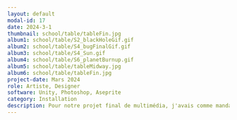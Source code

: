 ```yaml
---
layout: default
modal-id: 17
date: 2024-3-1
thumbnail: school/table/tableFin.jpg
album1: school/table/S2_blackHoleGif.gif
album2: school/table/S4_bugFinalGif.gif
album3: school/table/S4_Sun.gif
album4: school/table/S6_planetBurnup.gif
album5: school/table/tableMidway.jpg
album6: school/table/tableFin.jpg
project-date: Mars 2024
role: Artiste, Designer
software: Unity, Photoshop, Aseprite
category: Installation
description: Pour notre projet final de multimédia, j'avais comme mandat de designer et d'artiste. J'ai aidé à élaborer les idée du projet et j'ai conceptualisé et créé les effets visuels dans Unity.
---
```

